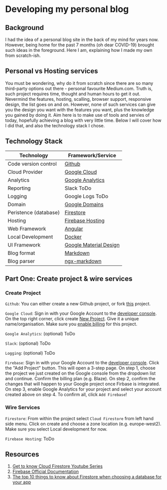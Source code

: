 # Developing my personal blog

## Background

I had the idea of a personal blog site in the back of my mind for years now. However, being home for the past 7 months (oh dear COVID-19) brought such ideas in the foreground. Here I am, explaining how I made my own from scratch-ish.

## Personal vs Hosting services

You must be wondering, why do it from scratch since there are so many third-party options out there - personal favourite Medium.com. Truth is, such project requires time, thought and human hours to get it out. Nevermind the features, hosting, scalling, browser support, responsive design, the list goes on and on. However, none of such services can give you the design you want with the features you want, plus the knowledge you gained by doing it. Aim here is to make use of tools and servies of today, hopefully achieving a blog with very little time.
Below I will cover how I did that, and also the technology stack I chose.

## Technology Stack

| Technology            | Framework/Service                                                      |
| --------------------- | ---------------------------------------------------------------------- |
| Code version control  | [Github](https://github.com/nichelia/blog)                             |
| Cloud Provider        | [Google Cloud](http://console.cloud.google.com)                        |
| Analytics             | [Google Analytics](https://analytics.google.com)                       |
| Reporting             | Slack ToDo                                                             |
| Logging               | Google Logs ToDo                                                       |
| Domain                | [Google Domains](http://domains.google.com)                            |
| Peristence (database) | [Firestore](https://firebase.google.com/products/firestore)            |
| Hosting               | [Firebase Hosting](https://firebase.google.com/products/hosting)       |
| Web Framework         | [Angular](http://angular.io/)                                          |
| Local Development     | [Docker](http://docker.com)                                            |
| UI Framework          | [Google Material Design](http://material.angular.io)                   |
| Blog format           | [Markdown](https://daringfireball.net/projects/markdown/)              |
| Blog parser           | [ngx-markdown](https://github.com/jfcere/ngx-markdown)                 |

## Part One: Create project & wire services

### Create Project

`Github`: You can either create a new Github project, or fork [this](https://github.com/nichelia/blog) project.

`Google Cloud`: Sign in with your Google Account to the [developer console](http://console.cloud.google.com). On the top right corner, click create [New Project](https://console.cloud.google.com/projectselector2/home/dashboard). Give it a unique name/organisation. Make sure you [enable billing](https://console.cloud.google.com/billing) for this project.

`Google Analytics`: (optional) ToDo

`Slack`: (optional) ToDo

`Logging`: (optional) ToDo

`Firebase`: Sign in with your Google Account to the [developer console](https://console.firebase.google.com). Click the "Add Project" button. This will open a 3-step page. On step 1, choose the project we just created on the Google console from the dropdown list and continue. Confirm the billing plan (e.g. Blaze). On step 2, confirm the changes that will happen to your Google project once Firbase is integrated. On step 3, enable Google Analytics for your project and select your account created above on step 4. To confirm all, click `Add Firebase`!

### Wire Services

`Firestore`: From within the project select `Cloud Firestore` from left hand side menu. Click on create and choose a zone location (e.g. europe-west2). Make sure you select Local development for now.

`Firebase Hosting`: ToDo

## Resources

1. [Get to know Cloud Firestore Youtube Series](https://www.youtube.com/playlist?list=PLl-K7zZEsYLluG5MCVEzXAQ7ACZBCuZgZ)
2. [Firebase Official Documentation](https://firebase.google.com/docs)
3. [The top 10 things to know about Firestore when choosing a database for your app](https://medium.com/firebase-developers/the-top-10-things-to-know-about-firestore-when-choosing-a-database-for-your-app-a3b71b80d979)
